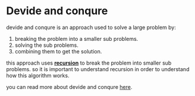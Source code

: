 # Devide and conqure 

devide and conqure is an approach used to solve a large problem by:
 1. breaking the problem into a smaller sub problems.
 2. solving the sub problems.
 3. combining them to get the solution.

this approach uses [**recursion**](https://medium.com/free-code-camp/how-recursion-works-explained-with-flowcharts-and-a-video-de61f40cb7f9) to break the problem into smaller sub problems. so it is important to understand recursion in order to understand how this algorithm works.

you can read more about devide and conqure [here](programiz.com/dsa/divide-and-conquer).